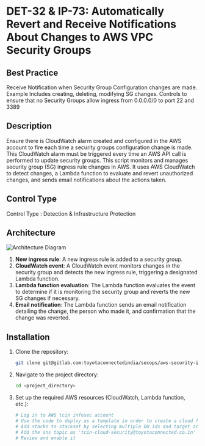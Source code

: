 
# DET-32 & IP-73: Automatically Revert and Receive Notifications About Changes to AWS VPC Security Groups

## Best Practice
Receive Notification when Security Group Configuration changes are made. Example Includes creating, deleting, modifying SG changes. Controls to ensure that no Security Groups allow ingress from 0.0.0.0/0 to port 22 and 3389

## Description
Ensure there is CloudWatch alarm created and configured in the AWS account to fire each time a security groups configuration change is made. This CloudWatch alarm must be triggered every time an AWS API call is performed to update security groups. This script monitors and manages security group (SG) ingress rule changes in AWS. It uses AWS CloudWatch to detect changes, a Lambda function to evaluate and revert unauthorized changes, and sends email notifications about the actions taken.

## Control Type
Control Type : Detection & Infrastructure Protection


## Architecture
![Architecture Diagram](./images/architecture-diagram.png)

1. **New ingress rule**: A new ingress rule is added to a security group.
2. **CloudWatch event**: A CloudWatch event monitors changes in the security group and detects the new ingress rule, triggering a designated Lambda function.
3. **Lambda function evaluation**: The Lambda function evaluates the event to determine if it is monitoring the security group and reverts the new SG changes if necessary.
4. **Email notification**: The Lambda function sends an email notification detailing the change, the person who made it, and confirmation that the change was reverted.

## Installation
1. Clone the repository:
   ```sh
   git clone git@gitlab.com:toyotaconnectedindia/secops/aws-security-improvement-program/aws-security-group-automation.git
   ```
2. Navigate to the project directory:
   ```sh
   cd <project_directory>
   ```
3. Set up the required AWS resources (CloudWatch, Lambda function, etc.):
   ```sh
   # Log in to AWS tcin infosec account
   # Use the code to deploy as a template in order to create a cloud formation stackset inside it in ap-south-1 region
   # Add stacks to stackset by selecting multiple OU ids and target accounts to deploy
   # Add the sns topic as 'tcin-cloud-security@toyotaconnected.co.in'
   # Review and enable it
   ```
